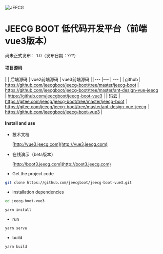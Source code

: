 
![JEECG](https://jeecgos.oss-cn-beijing.aliyuncs.com/files/site/jeecgfengm.png "JeecgBoot低代码开发平台")



JEECG BOOT 低代码开发平台（前端vue3版本）
===============

尚未正式发布： 1.0（发布日期：???）


#### 项目源码

|     |   后端源码  |   vue2前端源码  | vue3前端源码  |
|---  |--- | --- |
|  github   | https://github.com/jeecgboot/jeecg-boot/tree/master/jeecg-boot   | https://github.com/jeecgboot/jeecg-boot/tree/master/ant-design-vue-jeecg | https://github.com/jeecgboot/jeecg-boot-vue3  |
|  码云   |  https://gitee.com/jeecg/jeecg-boot/tree/master/jeecg-boot   | https://gitee.com/jeecg/jeecg-boot/tree/master/ant-design-vue-jeecg |  https://github.com/jeecgboot/jeecg-boot-vue3  |


#### Install and use

- 技术文档

  [http://vue3.jeecg.com](http://vue3.jeecg.com)
  
- 在线演示（beta版本）

  [http://boot3.jeecg.com](http://boot3.jeecg.com)
  
  
- Get the project code

```bash
git clone https://github.com/jeecgboot/jeecg-boot-vue3.git
```

- Installation dependencies

```bash
cd jeecg-boot-vue3

yarn install

```

- run

```bash
yarn serve
```

- build

```bash
yarn build
```

